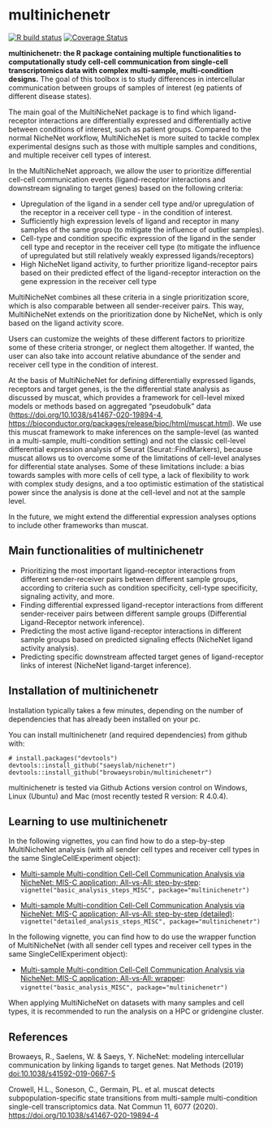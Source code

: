 <!-- README.md is generated from README.Rmd. Please edit that file -->
<!-- github markdown built using
rmarkdown::render("README.Rmd",output_format = "md_document")
-->

# multinichenetr

<!-- badges: start -->

[![R build
status](https://github.com/browaeysrobin/multinichenetr/workflows/R-CMD-check-bioc/badge.svg)](https://github.com/browaeysrobin/multinichenetr/actions)
[![Coverage
Status](https://codecov.io/gh/browaeysrobin/multinichenetr/branch/master/graph/badge.svg?token=0X627I4TM7)](https://codecov.io/gh/browaeysrobin/multinichenetr)
<!-- badges: end -->

**multinichenetr: the R package containing multiple functionalities to
computationally study cell-cell communication from single-cell
transcriptomics data with complex multi-sample, multi-condition
designs.** The goal of this toolbox is to study differences in
intercellular communication between groups of samples of interest (eg
patients of different disease states).

The main goal of the MultiNicheNet package is to find which
ligand-receptor interactions are differentially expressed and
differentially active between conditions of interest, such as patient
groups. Compared to the normal NicheNet workflow, MultiNicheNet is more
suited to tackle complex experimental designs such as those with
multiple samples and conditions, and multiple receiver cell types of
interest.

In the MultiNicheNet approach, we allow the user to prioritize
differential cell-cell communication events (ligand-receptor
interactions and downstream signaling to target genes) based on the
following criteria:

-   Upregulation of the ligand in a sender cell type and/or upregulation
    of the receptor in a receiver cell type - in the condition of
    interest.
-   Sufficiently high expression levels of ligand and receptor in many
    samples of the same group (to mitigate the influence of outlier
    samples).
-   Cell-type and condition specific expression of the ligand in the
    sender cell type and receptor in the receiver cell type (to mitigate
    the influence of upregulated but still relatively weakly expressed
    ligands/receptors)
-   High NicheNet ligand activity, to further prioritize ligand-receptor
    pairs based on their predicted effect of the ligand-receptor
    interaction on the gene expression in the receiver cell type

MultiNicheNet combines all these criteria in a single prioritization
score, which is also comparable between all sender-receiver pairs. This
way, MultiNicheNet extends on the prioritization done by NicheNet, which
is only based on the ligand activity score.

Users can customize the weights of these different factors to prioritize
some of these criteria stronger, or neglect them altogether. If wanted,
the user can also take into account relative abundance of the sender and
receiver cell type in the condition of interest.

At the basis of MultiNicheNet for defining differentially expressed
ligands, receptors and target genes, is the the differential state
analysis as discussed by muscat, which provides a framework for
cell-level mixed models or methods based on aggregated “pseudobulk” data
(<https://doi.org/10.1038/s41467-020-19894-4>,
<https://bioconductor.org/packages/release/bioc/html/muscat.html>). We
use this muscat framework to make inferences on the sample-level (as
wanted in a multi-sample, multi-condition setting) and not the classic
cell-level differential expression analysis of Seurat
(Seurat::FindMarkers), because muscat allows us to overcome some of the
limitations of cell-level analyses for differential state analyses. Some
of these limitations include: a bias towards samples with more cells of
cell type, a lack of flexibility to work with complex study designs, and
a too optimistic estimation of the statistical power since the analysis
is done at the cell-level and not at the sample level.

In the future, we might extend the differential expression analyses
options to include other frameworks than muscat.

## Main functionalities of multinichenetr

-   Prioritizing the most important ligand-receptor interactions from
    different sender-receiver pairs between different sample groups,
    according to criteria such as condition specificity, cell-type
    specificity, signaling activity, and more.
-   Finding differential expressed ligand-receptor interactions from
    different sender-receiver pairs between different sample groups
    (Differential Ligand-Receptor network inference).
-   Predicting the most active ligand-receptor interactions in different
    sample groups based on predicted signaling effects (NicheNet ligand
    activity analysis).
-   Predicting specific downstream affected target genes of
    ligand-receptor links of interest (NicheNet ligand-target
    inference).

## Installation of multinichenetr

Installation typically takes a few minutes, depending on the number of
dependencies that has already been installed on your pc.

You can install multinichenetr (and required dependencies) from github
with:

    # install.packages("devtools")
    devtools::install_github("saeyslab/nichenetr")
    devtools::install_github("browaeysrobin/multinichenetr")

multinichenetr is tested via Github Actions version control on Windows,
Linux (Ubuntu) and Mac (most recently tested R version: R 4.0.4).

## Learning to use multinichenetr

In the following vignettes, you can find how to do a step-by-step
MultiNicheNet analysis (with all sender cell types and receiver cell
types in the same SingleCellExperiment object):

-   [Multi-sample Multi-condition Cell-Cell Communication Analysis via
    NicheNet: MIS-C application; All-vs-All:
    step-by-step](vignettes/basic_analysis_steps_MISC.md):
    `vignette("basic_analysis_steps_MISC", package="multinichenetr")`

-   [Multi-sample Multi-condition Cell-Cell Communication Analysis via
    NicheNet: MIS-C application; All-vs-All: step-by-step
    (detailed)](vignettes/detailed_analysis_steps_MISC.md):
    `vignette("detailed_analysis_steps_MISC", package="multinichenetr")`

In the following vignette, you can find how to do use the wrapper
function of MultiNicheNet (with all sender cell types and receiver cell
types in the same SingleCellExperiment object):

-   [Multi-sample Multi-condition Cell-Cell Communication Analysis via
    NicheNet: MIS-C application; All-vs-All:
    wrapper](vignettes/basic_analysis_MISC.md):
    `vignette("basic_analysis_MISC", package="multinichenetr")`

When applying MultiNicheNet on datasets with many samples and cell
types, it is recommended to run the analysis on a HPC or gridengine
cluster.

## References

Browaeys, R., Saelens, W. & Saeys, Y. NicheNet: modeling intercellular
communication by linking ligands to target genes. Nat Methods (2019)
<doi:10.1038/s41592-019-0667-5>

Crowell, H.L., Soneson, C., Germain, PL. et al. muscat detects
subpopulation-specific state transitions from multi-sample
multi-condition single-cell transcriptomics data. Nat Commun 11, 6077
(2020). <https://doi.org/10.1038/s41467-020-19894-4>
